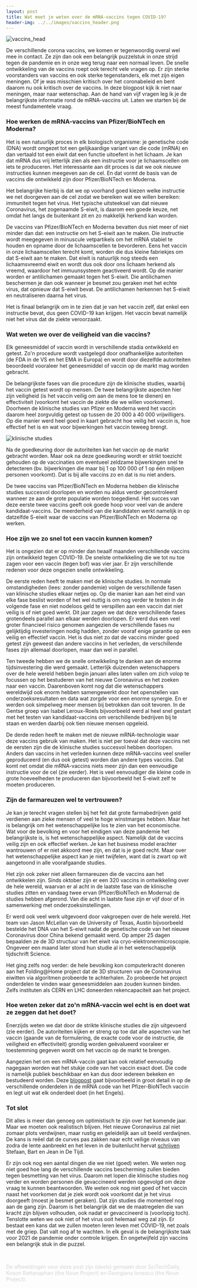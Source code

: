 ```yaml
---
layout: post
title: Wat moet je weten over de mRNA-vaccins tegen COVID-19?
header-img: ../../images/vaccins_header.png
---
```


![vaccins_head](../../images/vaccins_1.png)
<br>

De verschillende corona vaccins, we komen er tegenwoordig overal wel mee in contact. Ze zijn dan ook een belangrijk puzzelstuk in onze strijd tegen de pandemie en in onze weg terug naar een normaal leven. De snelle ontwikkeling van de vaccins roept ook terecht vele vragen op. Er zijn sterke voorstanders van vaccins en ook sterke tegenstanders, elk met zijn eigen meningen. Of je was misschien kritisch over het coronabeleid en bent daarom nu ook kritisch over de vaccins. In deze blogpost kijk ik niet naar meningen, maar naar wetenschap. Aan de hand van vijf vragen leg ik je de belangrijkste informatie rond de mRNA-vaccins uit. Laten we starten bij de meest fundamentele vraag.

### Hoe werken de mRNA-vaccins van Pfizer/BioNTech en Moderna?
Het is een natuurlijk proces in elk biologisch organisme: je genetische code (DNA) wordt omgezet tot een gelijkaardige variant van die code (mRNA) en dan vertaald tot een eiwit dat een functie uitoefent in het lichaam. Je kan dat mRNA dus vrij letterlijk zien als een instructie voor je lichaamscellen om iets te produceren. Het interessante aan dit proces is dat we ook nieuwe instructies kunnen meegeven aan de cel. En dat vormt de basis van de vaccins die ontwikkeld zijn door Pfizer/BioNTech en Moderna.

Het belangrijke hierbij is dat we op voorhand goed kiezen welke instructie we net doorgeven aan de cel zodat we bereiken wat we willen bereiken: immuniteit tegen het virus. Het typische uitsteeksel van dat nieuwe Coronavirus, het zogenaamde S-eiwit, is daarom een goede keuze, net omdat het langs de buitenkant zit en zo makkelijk herkend kan worden.

De vaccins van Pfizer/BioNTech en Moderna bevatten dus niet meer of niet minder dan dat: een instructie om het S-eiwit aan te maken. Die instructie wordt meegegeven in minuscule vetpartikels om het mRNA stabiel te houden en opname door de lichaamscellen te bevorderen. Eens het vaccin in onze lichaamscellen terecht komt, worden die dus kleine fabriekjes om dat S-eiwit aan te maken. Dat eiwit is natuurlijk nog steeds een lichaamsvreemd eiwit en wordt dus ook door ons lichaam herkend als vreemd, waardoor het immuunsysteem geactiveerd wordt. Op die manier worden er antilichamen gemaakt tegen het S-eiwit. Die antilichamen beschermen je dan ook wanneer je besmet zou geraken met het echte virus, dat opnieuw dat S-eiwit bevat. De antilichamen herkennen het S-eiwit en neutraliseren daarna het virus.

Het is finaal belangrijk om in te zien dat je van het vaccin zelf, dat enkel een instructie bevat, dus geen COVID-19 kan krijgen. Het vaccin bevat namelijk niet het virus dat de ziekte veroorzaakt.

### Wat weten we over de veiligheid van die vaccins?
Elk geneesmiddel of vaccin wordt in verschillende stadia ontwikkeld en getest. Zo'n procedure wordt vastgelegd door onafhankelijke autoriteiten (de FDA in de VS en het EMA in Europa) en wordt door diezelfde autoriteiten beoordeeld vooraleer het geneesmiddel of vaccin op de markt mag worden gebracht.

De belangrijkste fases van die procedure zijn de klinische studies, waarbij het vaccin getest wordt op mensen. De twee belangrijkste aspecten hier zijn veiligheid (is het vaccin veilig om aan de mens toe te dienen) en effectiviteit (voorkomt het vaccin de ziekte die we willen voorkomen). Doorheen de klinische studies van Pfizer en Moderna werd het vaccin daarom heel zorgvuldig getest op tussen de 20 000 à 40 000 vrijwilligers. Op die manier werd heel goed in kaart gebracht hoe veilig het vaccin is, hoe effectief het is en wat voor bijwerkingen het vaccin teweeg brengt.

![klinische studies](../../images/CDCtrials.jpeg)
<br>

Na de goedkeuring door de autoriteiten kan het vaccin op de markt gebracht worden. Maar ook na deze goedkeuring wordt er strikt toezicht gehouden op de vaccinaties om eventueel zeldzame bijwerkingen snel te detecteren (bv. bijwerkingen die maar bij 1 op 100 000 of 1 op één miljoen personen voorkomt). Dat is bij alle vaccins zo en dat is nu niet anders.

De twee vaccins van Pfizer/BioNTech en Moderna hebben die klinische studies succesvol doorlopen en worden nu aldus verder gecontroleerd wanneer ze aan de grote populatie worden toegediend. Het succes van deze eerste twee vaccins geeft ook goede hoop voor veel van de andere kandidaat-vaccins. De meerderheid van die kandidaten werkt namelijk in op datzelfde S-eiwit waar de vaccins van Pfizer/BioNTech en Moderna op werken.

### Hoe zijn we zo snel tot een vaccin kunnen komen?
Het is ongezien dat er op minder dan twaalf maanden verschillende vaccins zijn ontwikkeld tegen COVID-19. De snelste ontwikkeling die we tot nu toe zagen voor een vaccin (tegen bof) was vier jaar. Er zijn verschillende redenen voor deze ongezien snelle ontwikkeling.

De eerste reden heeft te maken met de klinische studies. In normale omstandigheden (lees: zonder pandemie) volgen de verschillende fasen van klinische studies elkaar netjes op. Op die manier kan aan het eind van elke fase beslist worden of het wel nuttig is om nog verder te testen in de volgende fase en niet nodeloos geld te verspillen aan een vaccin dat niet veilig is of niet goed werkt. Dit jaar zagen we dat deze verschillende fases grotendeels parallel aan elkaar werden doorlopen. Er werd dus een veel groter financieel risico genomen aangezien de verschillende fases nu gelijktijdig investeringen nodig hadden, zonder vooraf enige garantie op een veilig en effectief vaccin. Het is dus niet zo dat de vaccins minder goed getest zijn geweest dan andere vaccins in het verleden, de verschillende fases zijn allemaal doorlopen, maar dan wel in parallel.

Ten tweede hebben we de snelle ontwikkeling te danken aan de enorme tijdsinvestering die werd gemaakt. Letterlijk duizenden wetenschappers over de hele wereld hebben begin januari alles laten vallen om zich volop te focussen op het bestuderen van het nieuwe Coronavirus en het zoeken naar een vaccin. Daarenboven komt nog dat die wetenschappers wereldwijd ook enorm hebben samengewerkt door het openstellen van onderzoeksresultaten en data wat zorgde voor een enorme synergie. En er werden ook simpelweg meer mensen bij betrokken dan ooit tevoren. In de Gentse groep van Isabel Leroux-Roels bijvoorbeeld werd al heel snel gestart met het testen van kandidaat-vaccins om verschillende bedrijven bij te staan en werden daarbij ook tien nieuwe mensen opgeleid.

De derde reden heeft te maken met de nieuwe mRNA-technologie waar deze vaccins gebruik van maken. Het is niet per toeval dat deze vaccins net de eersten zijn die de klinische studies succesvol hebben doorlopen. Anders dan vaccins in het verleden kunnen deze mRNA-vaccins veel sneller geproduceerd (en dus ook getest) worden dan andere types vaccins. Dat komt net omdat die mRNA-vaccins niets meer zijn dan een eenvoudige instructie voor de cel (zie eerder). Het is veel eenvoudiger die kleine code in grote hoeveelheden te produceren dan bijvoorbeeld het S-eiwit zelf te moeten produceren.

### Zijn de farmareuzen wel te vertrouwen?
Je kan je terecht vragen stellen bij het feit dat grote farmabedrijven geld verdienen aan zieke mensen of veel te hoge winstmarges hebben. Maar het is belangrijk om het wetenschappelijke los te zien van het economische. Wat voor de bevolking en voor het eindigen van deze pandemie het belangrijkste is, is het wetenschappelijke aspect. Namelijk dat de vaccins veilig zijn en ook effectief werken. Je kan het business model erachter wantrouwen of er niet akkoord mee zijn, en dat is je goed recht. Maar over het wetenschappelijke aspect kan je niet twijfelen, want dat is zwart op wit aangetoond in alle voorafgaande studies.

Het zijn ook zeker niet alleen farmareuzen die de vaccins aan het ontwikkelen zijn. Sinds oktober zijn er een 320 vaccins in ontwikkeling over de hele wereld, waarvan er al acht in de laatste fase van de klinische studies zitten en vandaag twee ervan (Pfizer/BioNTech en Moderna) de studies hebben afgerond. Van die acht in laatste fase zijn er vijf door of in samenwerking met onderzoeksinstellingen.

Er werd ook veel werk uitgevoerd door vakgroepen over de hele wereld. Het team van Jason McLellan van de University of Texas, Austin bijvoorbeeld bestelde het DNA van het S-eiwit nadat de genetische code van het nieuwe Coronavirus door China bekend gemaakt werd. Op amper 25 dagen bepaalden ze de 3D structuur van het eiwit via cryo-elektronenmicroscopie. Ongeveer een maand later stond hun studie al in het wetenschappelijk tijdschrift Science.

Het ging zelfs nog verder: de hele bevolking kon computerkracht doneren aan het Folding@Home project dat de 3D structuren van de Coronavirus eiwitten via algoritmen probeerde te achterhalen. Zo probeerde het project onderdelen te vinden waar geneesmiddelen aan zouden kunnen binden. Zelfs instituten als CERN en LHC doneerden rekencapaciteit aan het project.

### Hoe weten zeker dat zo'n mRNA-vaccin wel echt is en doet wat ze zeggen dat het doet?
Enerzijds weten we dat door de strikte klinische studies die zijn uitgevoerd (zie eerder). De autoriteiten kijken er streng op toe dat alle aspecten van het vaccin (gaande van de formulering, de exacte code voor de instructie, de veiligheid en effectiviteit) grondig worden geëvalueerd vooraleer er toestemming gegeven wordt om het vaccin op de markt te brengen.

Aangezien het om een mRNA-vaccin gaat kan ook relatief eenvoudig nagegaan worden wat het stukje code van het vaccin exact doet. Die code is namelijk publiek beschikbaar en kan dus door iedereen bekeken en bestudeerd worden. Deze [blogpost](https://berthub.eu/articles/posts/reverse-engineering-source-code-of-the-biontech-pfizer-vaccine/) gaat bijvoorbeeld in groot detail in op de verschillende onderdelen in de mRNA code van het Pfizer-BioNTech vaccin en legt uit wat elk onderdeel doet (in het Engels).

### Tot slot
Dit alles is meer dan genoeg om optimistisch te zijn over het komende jaar. Maar we moeten ook realistisch blijven. Het nieuwe Coronavirus zal niet zomaar plots verdwijnen, maar rustig en geleidelijk aan uit beeld verdwijnen. De kans is reëel dat de curves pas zakken naar echt veilige niveaus van zodra de lente aanbreekt en het leven in de buitenlucht hervat [schrijven]( https://www.tijd.be/politiek-economie/belgie/algemeen/het-jaar-waarin-alles-beter-moet-worden/10274733.html) Stefaan, Bart en Jean in De Tijd.

Er zijn ook nog een aantal dingen die we niet (goed) weten. We weten nog niet goed hoe lang de verschillende vaccins bescherming zullen bieden tegen besmetting van het virus. Daarom net lopen die klinische studies nog verder en worden personen die gevaccineerd werden opgevolgd om deze vraag te kunnen beantwoorden. We weten ook nog niet goed of het vaccin naast het voorkomen dat je ziek wordt ook voorkomt dat je het virus doorgeeft (moest je besmet geraken). Dat zijn studies die momenteel nog aan de gang zijn. Daarom is het belangrijk dat we de maatregelen die van kracht zijn blijven volhouden, ook nadat er gevaccineerd is (voorlopig toch). Tenslotte weten we ook niet of het virus ooit helemaal weg zal zijn. Er bestaat een kans dat we zullen moeten leren leven met COVID-19, net zoals met de griep. Dat valt nog af te wachten. In elk geval is de belangrijkste taak voor 2021 de pandemie onder controle krijgen. En ongetwijfeld zijn vaccins een belangrijk stuk in die puzzel.

<br>

<font color='lightgray'>De afbeeldingen voor deze post zijn (deels) gemaakt door SciTechDaily, Koson Rattanaphan (the Noun Project) en Georgiana Ionescu (the Noun Project).</font>
<br>
